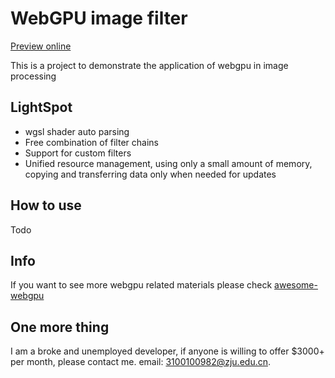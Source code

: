 # WebGPU image filter

[Preview online](https://quarksb.github.io/webgpu-image-filter/)

This is a project to demonstrate the application of webgpu in image processing


## LightSpot
- wgsl shader auto parsing
- Free combination of filter chains
- Support for custom filters
- Unified resource management, using only a small amount of memory, copying and transferring data only when needed for updates

## How to use
Todo



## Info
If you want to see more webgpu related materials please check [awesome-webgpu](https://github.com/mikbry/awesome-webgpu)

## One more thing
I am a broke and unemployed developer, if anyone is willing to offer $3000+ per month, please contact me. email: 3100100982@zju.edu.cn.

 
